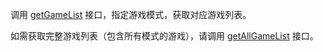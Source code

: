 调用 [getGameList](@getGameList) 接口，指定游戏模式，获取对应游戏列表。

<div class="mk-hint">

如需获取完整游戏列表（包含所有模式的游戏），请调用 [getAllGameList](@getAllGameList) 接口。
</div>




